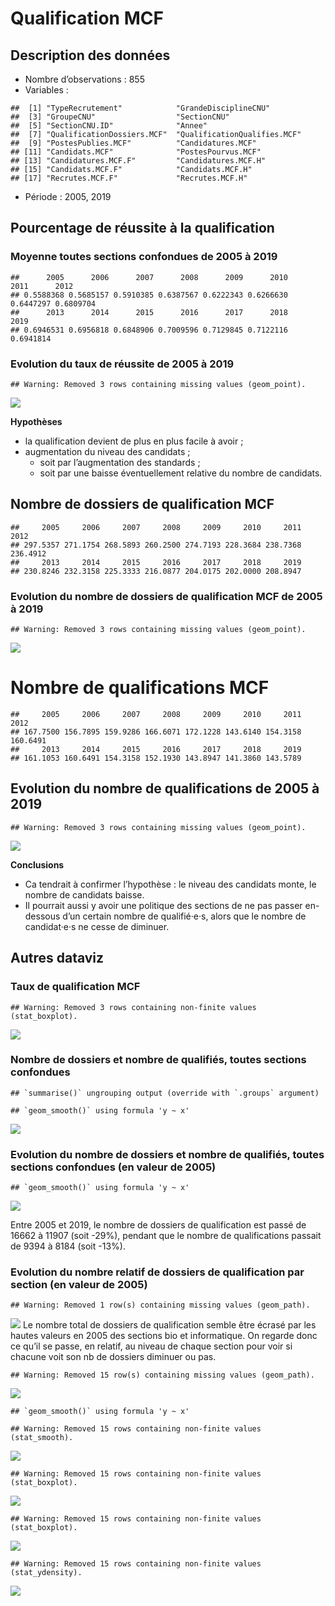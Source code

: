 Qualification MCF
================

## Description des données

  - Nombre d’observations : 855
  - Variables :

<!-- end list -->

    ##  [1] "TypeRecrutement"            "GrandeDisciplineCNU"       
    ##  [3] "GroupeCNU"                  "SectionCNU"                
    ##  [5] "SectionCNU.ID"              "Annee"                     
    ##  [7] "QualificationDossiers.MCF"  "QualificationQualifies.MCF"
    ##  [9] "PostesPublies.MCF"          "Candidatures.MCF"          
    ## [11] "Candidats.MCF"              "PostesPourvus.MCF"         
    ## [13] "Candidatures.MCF.F"         "Candidatures.MCF.H"        
    ## [15] "Candidats.MCF.F"            "Candidats.MCF.H"           
    ## [17] "Recrutes.MCF.F"             "Recrutes.MCF.H"

  - Période : 2005, 2019

## Pourcentage de réussite à la qualification

### Moyenne toutes sections confondues de 2005 à 2019

    ##      2005      2006      2007      2008      2009      2010      2011      2012 
    ## 0.5588368 0.5685157 0.5910385 0.6387567 0.6222343 0.6266630 0.6447297 0.6809704 
    ##      2013      2014      2015      2016      2017      2018      2019 
    ## 0.6946531 0.6956818 0.6848906 0.7009596 0.7129845 0.7122116 0.6941814

### Evolution du taux de réussite de 2005 à 2019

    ## Warning: Removed 3 rows containing missing values (geom_point).

![](QualificationMCF_files/figure-gfm/ReussiteQualificationMCF-1.png)<!-- -->

**Hypothèses**

  - la qualification devient de plus en plus facile à avoir ;
  - augmentation du niveau des candidats ;
      - soit par l’augmentation des standards ;
      - soit par une baisse éventuellement relative du nombre de
        candidats.

## Nombre de dossiers de qualification MCF

    ##     2005     2006     2007     2008     2009     2010     2011     2012 
    ## 297.5357 271.1754 268.5893 260.2500 274.7193 228.3684 238.7368 236.4912 
    ##     2013     2014     2015     2016     2017     2018     2019 
    ## 230.8246 232.3158 225.3333 216.0877 204.0175 202.0000 208.8947

### Evolution du nombre de dossiers de qualification MCF de 2005 à 2019

    ## Warning: Removed 3 rows containing missing values (geom_point).

![](QualificationMCF_files/figure-gfm/DossiersQualificationMCF-1.png)<!-- -->

# Nombre de qualifications MCF

    ##     2005     2006     2007     2008     2009     2010     2011     2012 
    ## 167.7500 156.7895 159.9286 166.6071 172.1228 143.6140 154.3158 160.6491 
    ##     2013     2014     2015     2016     2017     2018     2019 
    ## 161.1053 160.6491 154.3158 152.1930 143.8947 141.3860 143.5789

## Evolution du nombre de qualifications de 2005 à 2019

    ## Warning: Removed 3 rows containing missing values (geom_point).

![](QualificationMCF_files/figure-gfm/QualificationsMCF-1.png)<!-- -->

**Conclusions**

  - Ca tendrait à confirmer l’hypothèse : le niveau des candidats monte,
    le nombre de candidats baisse.
  - Il pourrait aussi y avoir une politique des sections de ne pas
    passer en-dessous d’un certain nombre de qualifié·e·s, alors que le
    nombre de candidat·e·s ne cesse de diminuer.

## Autres dataviz

### Taux de qualification MCF

    ## Warning: Removed 3 rows containing non-finite values (stat_boxplot).

![](QualificationMCF_files/figure-gfm/taux.de.qualification.MCF-1.png)<!-- -->

### Nombre de dossiers et nombre de qualifiés, toutes sections confondues

    ## `summarise()` ungrouping output (override with `.groups` argument)

    ## `geom_smooth()` using formula 'y ~ x'

![](QualificationMCF_files/figure-gfm/dossiers.qualifs-1.png)<!-- -->

### Evolution du nombre de dossiers et nombre de qualifiés, toutes sections confondues (en valeur de 2005)

    ## `geom_smooth()` using formula 'y ~ x'

![](QualificationMCF_files/figure-gfm/evolutions.dossiers.qualifs-1.png)<!-- -->

Entre 2005 et 2019, le nombre de dossiers de qualification est passé de
16662 à 11907 (soit -29%), pendant que le nombre de qualifications
passait de 9394 à 8184 (soit -13%).

### Evolution du nombre relatif de dossiers de qualification par section (en valeur de 2005)

    ## Warning: Removed 1 row(s) containing missing values (geom_path).

![](QualificationMCF_files/figure-gfm/evolutionsAbsolues.dossiers.qualifs.parSection-1.png)<!-- -->
Le nombre total de dossiers de qualification semble être écrasé par les
hautes valeurs en 2005 des sections bio et informatique. On regarde donc
ce qu’il se passe, en relatif, au niveau de chaque section pour voir si
chacune voit son nb de dossiers diminuer ou pas.

    ## Warning: Removed 15 row(s) containing missing values (geom_path).

![](QualificationMCF_files/figure-gfm/evolutionsRelatives.dossiers.qualifs.parSection-1.png)<!-- -->

    ## `geom_smooth()` using formula 'y ~ x'

    ## Warning: Removed 15 rows containing non-finite values (stat_smooth).

![](QualificationMCF_files/figure-gfm/evolutionsRelatives.dossiers.qualifs.parSection.2-1.png)<!-- -->

    ## Warning: Removed 15 rows containing non-finite values (stat_boxplot).

![](QualificationMCF_files/figure-gfm/evolutionsRelatives.dossiers.qualifs.parSection.3-1.png)<!-- -->

    ## Warning: Removed 15 rows containing non-finite values (stat_boxplot).

![](QualificationMCF_files/figure-gfm/evolutionsRelatives.dossiers.qualifs.parSection.4-1.png)<!-- -->

    ## Warning: Removed 15 rows containing non-finite values (stat_ydensity).

![](QualificationMCF_files/figure-gfm/evolutionsRelatives.dossiers.qualifs.parSection.5-1.png)<!-- -->
